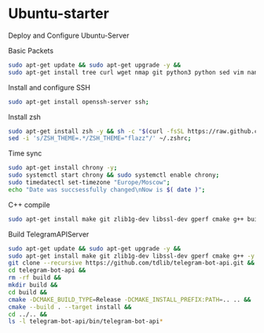 # Ubuntu-starter

Deploy and Configure Ubuntu-Server

Basic Packets

```sh
sudo apt-get update && sudo apt-get upgrade -y &&
sudo apt-get install tree curl wget nmap git python3 python sed vim nano net-tools -y;
```

Install and configure SSH

```sh
sudo apt-get install openssh-server ssh;
```

Install zsh

```sh
sudo apt-get install zsh -y && sh -c "$(curl -fsSL https://raw.github.com/ohmyzsh/ohmyzsh/master/tools/install.sh)";
sed -i 's/ZSH_THEME=.*/ZSH_THEME="flazz"/' ~/.zshrc;
```

Time sync

```sh
sudo apt-get install chrony -y;
sudo systemctl start chrony && sudo systemctl enable chrony;
sudo timedatectl set-timezone "Europe/Moscow";
echo "Date was succsessfully changed\nNow is $( date )";
```

C++ compile

```sh
sudo apt-get install make git zlib1g-dev libssl-dev gperf cmake g++ build-essential;
```

Build TelegramAPIServer

```sh
sudo apt-get update && sudo apt-get upgrade -y &&
sudo apt-get install make git zlib1g-dev libssl-dev gperf cmake g++ -y &&
git clone --recursive https://github.com/tdlib/telegram-bot-api.git &&
cd telegram-bot-api &&
rm -rf build &&
mkdir build &&
cd build &&
cmake -DCMAKE_BUILD_TYPE=Release -DCMAKE_INSTALL_PREFIX:PATH=.. .. &&
cmake --build . --target install &&
cd ../.. &&
ls -l telegram-bot-api/bin/telegram-bot-api*
```
